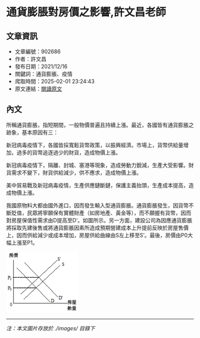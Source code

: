 # 通貨膨脹對房價之影響,許文昌老師

## 文章資訊
- 文章編號：902686
- 作者：許文昌
- 發布日期：2021/12/16
- 關鍵詞：通貨膨脹、疫情
- 爬取時間：2025-02-01 23:24:43
- 原文連結：[閱讀原文](https://real-estate.get.com.tw/Columns/detail.aspx?no=902686)

## 內文


所稱通貨膨脹，指短期間，一般物價普遍且持續上漲。最近，各國皆有通貨膨脹之跡象，基本原因有三：


新冠病毒疫情下，各國皆採寬鬆貨幣政策，以振興經濟。市場上，貨幣供給量增加，過多的貨幣追逐過少的財貨，造成物價上漲。


新冠病毒疫情下，隔離、封城、塞港等現象，造成勞動力銳減，生產大受影響。財貨需求不變下，財貨供給減少，供不應求，造成物價上漲。


美中貿易戰及新冠病毒疫情，生產供應鏈斷鏈，保護主義抬頭，生產成本提高，造成物價上漲。


我國原物料大都由國外進口，因而發生輸入型通貨膨脹。通貨膨脹發生，因貨幣不斷貶值，民眾將寧願保有實體財產（如房地產、黃金等），而不願握有貨幣，因而對房屋保值性需求由D提高至D’。如圖所示。另一方面，建設公司為因應通貨膨脹將採取先建後售或將通貨膨脹因素所造成預期營建成本上升提前反映於房屋售價上，因而供給減少或成本增加，房屋供給曲線由S左上移至S’。最後，房價由P0大幅上漲至P1。



![圖片](./images/902686_86fddb4c699f6861b5997f0ad3bf73ed.jpg)


---
*注：本文圖片存放於 ./images/ 目錄下*
